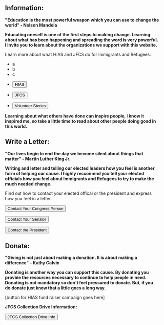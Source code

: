 ## Information:
**"Education is the most powerful weapon which you can use to change the world" - Nelson Mandela**


**Educating oneself is one of the first steps to making change. Learning about what has been happening and spreading the word is very powerful. I invite you to learn about the organizations we support with this website.**


Learn more about what HIAS and JFCS do for Immigrants and Refugees.
<ul class="navButtons">
  <li>a</li>
  <li>b</li>
  <li>c</li>
</ul>

<ul class="navButtons">
  <li><form><button formaction="https://www.hias.org/who/history">HIAS</button></form></li>
  <li><form><button formaction="https://jfcs-eastbay.org/">JFCS</button></form></li>
  <li><form><button formaction="https://www.hias.org/tagged/volunteers">Volunteer Stories</button></form></li>
</ul>

**Learning about what others have done can inspire people, I know it inspired me, so take a little time to read about other people doing good in this world.**


## Write a Letter:
**"Our lives begin to end the day we become silent about things that matter" - Martin Luther King Jr.**


**Writing and letter and telling our elected leaders how you feel is another form of helping our cause. I highly reccomend you tell your elected officials how you feel about Immigrants and Refugees to try to make the much needed change.**


Find out how to contact your elected offical or the president and express how you feel in a letter.


<form><button formaction="https://www.house.gov/representatives/find-your-representative">Contact Your Congress Person</button></form>



<form><button formaction="https://www.senate.gov/senators/senators-contact.htm">Contact Your Senator</button></form>



<form><button formaction="https://www.whitehouse.gov/get-involved/write-or-call/">Contact the President</button></form>


## Donate:
**"Giving is not just about making a donation. It is about making a difference" - Kathy Calvin**


**Donating is another way you can support this cause. By donating you provide the resources necessary to continue to help people in need. Donating is not mandatory so don't feel pressured to donate. But, if you do donate just know that a little goes a long way.**


[button for HIAS fund raiser campaign goes here]


**JFCS Collection Drive Information:**


<form><button formaction="https://docs.google.com/document/d/1XoJKZ4-oDwwkP0ZCfUvUcjKGlZYVhzGxuy0G5BxOgXs/edit">JFCS Collection Drive Info</button></form>

